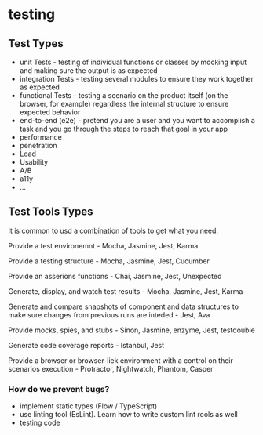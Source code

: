 # testing

## Test Types

* unit Tests - testing of individual functions or classes by mocking input and making sure the output is as expected
* integration Tests - testing several modules to ensure they work together as expected
* functional Tests - testing a scenario on the product itself (on the browser, for example) regardless the internal structure to ensure expected behavior
* end-to-end (e2e) - pretend you are a user and you want to accomplish a task and you go through the steps to reach that goal in your app
* performance
* penetration
* Load
* Usability
* A/B
* a11y
* ...

## Test Tools Types

It is common to usd a combination of tools to get what you need.

Provide a test environemnt - Mocha, Jasmine, Jest, Karma

Provide a testing structure - Mocha, Jasmine, Jest, Cucumber

Provide an asserions functions - Chai, Jasmine, Jest, Unexpected

Generate, display, and watch test results - Mocha, Jasmine, Jest, Karma

Generate and compare snapshots of component and data structures to make sure changes from previous runs are inteded - Jest, Ava

Provide mocks, spies, and stubs - Sinon, Jasmine, enzyme, Jest, testdouble

Generate code coverage reports - Istanbul, Jest

Provide a browser or browser-liek environment with a control on their scenarios execution - Protractor, Nightwatch, Phantom, Casper

### How do we prevent bugs?
* implement static types (Flow / TypeScript)
* use linting tool (EsLint). Learn how to write custom lint rools as well
* testing code



